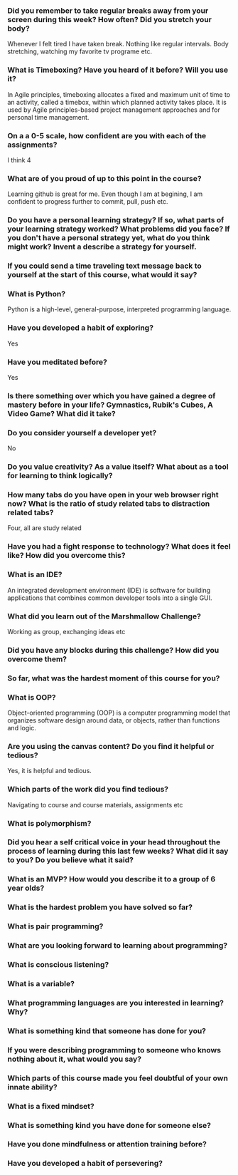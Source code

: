 ### Did you remember to take regular breaks away from your screen during this week? How often? Did you stretch your body?
Whenever I felt tired I have taken break. Nothing like regular intervals. Body stretching, watching my favorite tv programe etc. 
### What is Timeboxing? Have you heard of it before? Will you use it?
In Agile principles, timeboxing allocates a fixed and maximum unit of time to an activity, called a timebox, within which planned activity takes place. It is used by Agile principles-based project management approaches and for personal time management.
### On a a 0-5 scale, how confident are you with each of the assignments?
I think 4
### What are of you proud of up to this point in the course?
Learning github is great for me. Even though I am at begining, I am confident to progress further to commit, pull, push etc.
### Do you have a personal learning strategy? If so, what parts of your learning strategy worked? What problems did you face? If you don't have a personal strategy yet, what do you think might work? Invent a describe a strategy for yourself. 


### If you could send a time traveling text message back to yourself at the start of this course, what would it say?

### What is Python?
Python is a high-level, general-purpose, interpreted programming language.
### Have you developed a habit of exploring?
Yes
### Have you meditated before?
Yes
### Is there something over which you have gained a degree of mastery before in your life? Gymnastics, Rubik's Cubes, A Video Game? What did it take?

### Do you consider yourself a developer yet?
No
### Do you value creativity? As a value itself? What about as a tool for learning to think logically?

### How many tabs do you have open in your web browser right now? What is the ratio of study related tabs to distraction related tabs?
Four, all are study related
### Have you had a fight response to technology? What does it feel like? How did you overcome this?

### What is an IDE?
An integrated development environment (IDE) is software for building applications that combines common developer tools into a single GUI.
### What did you learn out of the Marshmallow Challenge?
Working as group, exchanging ideas etc
### Did you have any blocks during this challenge? How did you overcome them?

### So far, what was the hardest moment of this course for you?

### What is OOP?
Object-oriented programming (OOP) is a computer programming model that organizes software design around data, or objects, rather than functions and logic.
### Are you using the canvas content? Do you find it helpful or tedious?
Yes, it is helpful and tedious.
### Which parts of the work did you find tedious?
Navigating to course and course materials, assignments etc 
### What is polymorphism?

### Did you hear a self critical voice in your head throughout the process of learning during this last few weeks? What did it say to you? Do you believe what it said?

### What is an MVP? How would you describe it to a group of 6 year olds?

### What is the hardest problem you have solved so far?

### What is pair programming?

### What are you looking forward to learning about programming?

### What is conscious listening?

### What is a variable?

### What programming languages are you interested in learning? Why?

### What is something kind that someone has done for you?

### If you were describing programming to someone who knows nothing about it, what would you say?

### Which parts of this course made you feel doubtful of your own innate ability?

### What is a fixed mindset?

### What is something kind you have done for someone else?

### Have you done mindfulness or attention training before?

### Have you developed a habit of persevering?









